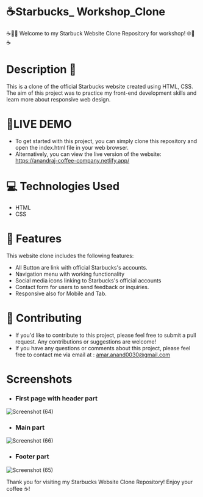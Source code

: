 # ☕Starbucks_ Workshop_Clone
☕👑🌐 Welcome to my Starbuck Website Clone Repository for workshop! 🌐👑☕

# Description 📝
This is a clone of the official Starbucks website created using HTML, CSS. The aim of this project was to practice my front-end development skills and learn more about responsive web design.

# 🚀LIVE DEMO 
- To get started with this project, you can simply clone this repository and open the index.html file in your web browser.
- Alternatively, you can view the live version of the website:  https://anandraj-coffee-company.netlify.app/

# 💻 Technologies Used
- HTML
- CSS

# 🎨 Features
This website clone includes the following features:
- All Button are link with official Starbucks's accounts.
- Navigation menu with working functionality
- Social media icons linking to Starbucks's official accounts
- Contact form for users to send feedback or inquiries.
- Responsive also for Mobile and Tab.

# 🤝 Contributing
- If you'd like to contribute to this project, please feel free to submit a pull request. Any contributions or suggestions are welcome!
- If you have any questions or comments about this project, please feel free to contact me via email at : amar.anand0030@gmail.com

# Screenshots

- <h3>First page with header part</h3>
![Screenshot (64)](https://user-images.githubusercontent.com/122713145/227781060-d08330da-859f-4dee-bdeb-eb60432d70fe.png)

- <h3> Main part</h3>

![Screenshot (66)](https://user-images.githubusercontent.com/122713145/227781063-be4d9471-7b47-498d-b75a-82f489d8079e.png)

- <h3>Footer part</h3>

![Screenshot (65)](https://user-images.githubusercontent.com/122713145/227781066-56fd89aa-de64-4852-8d5b-715fe246929a.png)

Thank you for visiting my Starbucks Website Clone Repository! Enjoy your coffee ☕! 

